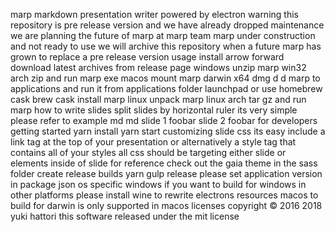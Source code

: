 marp markdown presentation writer powered by electron warning this repository is pre release version and we have already dropped maintenance we are planning the future of marp at marp team marp under construction and not ready to use we will archive this repository when a future marp has grown to replace a pre release version usage install arrow forward download latest archives from release page windows unzip marp win32 arch zip and run marp exe macos mount marp darwin x64 dmg d d marp to applications and run it from applications folder launchpad or use homebrew cask brew cask install marp linux unpack marp linux arch tar gz and run marp how to write slides split slides by horizontal ruler its very simple please refer to example md md slide 1 foobar slide 2 foobar for developers getting started yarn install yarn start customizing slide css its easy include a link tag at the top of your presentation or alternatively a style tag that contains all of your styles all css should be targeting either slide or elements inside of slide for reference check out the gaia theme in the sass folder create release builds yarn gulp release please set application version in package json os specific windows if you want to build for windows in other platforms please install wine to rewrite electrons resources macos to build for darwin is only supported in macos licenses copyright © 2016 2018 yuki hattori this software released under the mit license